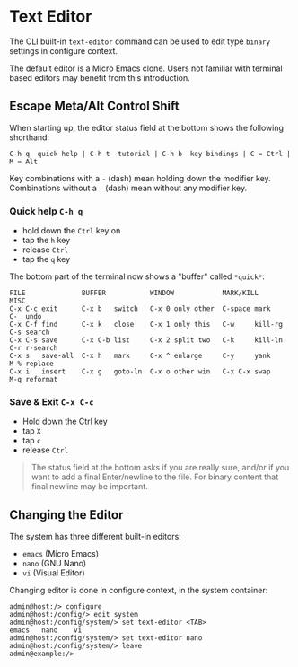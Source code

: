 # Text Editor

The CLI built-in `text-editor` command can be used to edit type `binary`
settings in configure context.

The default editor is a Micro Emacs clone.  Users not familiar with
terminal based editors may benefit from this introduction.


## Escape Meta/Alt Control Shift

When starting up, the editor status field at the bottom shows the
following shorthand:

```
C-h q  quick help | C-h t  tutorial | C-h b  key bindings | C = Ctrl | M = Alt
```

Key combinations with a `-` (dash) mean holding down the modifier key.
Combinations without a `-` (dash) mean without any modifier key.

### Quick help `C-h q`

  - hold down the `Ctrl` key on
  - tap the `h` key
  - release `Ctrl`
  - tap the `q` key

The bottom part of the terminal now shows a "buffer" called `*quick*`:

```
FILE              BUFFER           WINDOW            MARK/KILL        MISC
C-x C-c exit      C-x b   switch   C-x 0 only other  C-space mark     C-_ undo
C-x C-f find      C-x k   close    C-x 1 only this   C-w     kill-rg  C-s search
C-x C-s save      C-x C-b list     C-x 2 split two   C-k     kill-ln  C-r r-search
C-x s   save-all  C-x h   mark     C-x ^ enlarge     C-y     yank     M-% replace
C-x i   insert    C-x g   goto-ln  C-x o other win   C-x C-x swap     M-q reformat
```

### Save & Exit `C-x C-c`

  - Hold down the Ctrl key
  - tap `X`
  - tap `c`
  - release `Ctrl`

> The status field at the bottom asks if you are really sure, and/or if
> you want to add a final Enter/newline to the file.  For binary content
> that final newline may be important.


## Changing the Editor

The system has three different built-in editors: 

 - `emacs` (Micro Emacs)
 - `nano` (GNU Nano)
 - `vi` (Visual Editor)

Changing editor is done in configure context, in the system container:

```
admin@host:/> configure
admin@host:/config/> edit system
admin@host:/config/system/> set text-editor <TAB>
emacs	nano	vi
admin@host:/config/system/> set text-editor nano
admin@host:/config/system/> leave
admin@example:/> 
```

